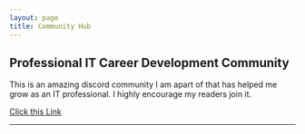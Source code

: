 ```yaml
---
layout: page
title: Community Hub
---
```

## Professional IT Career Development Community

This is an amazing discord community I am apart of that has helped me grow as an IT professional. I highly encourage my readers join it.
  
  <a href="https://discord.gg/work-smarter-956006303061393428">Click this Link</a>

---



